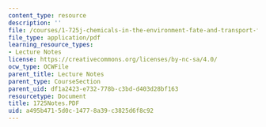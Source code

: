 ```yaml
---
content_type: resource
description: ''
file: /courses/1-725j-chemicals-in-the-environment-fate-and-transport-fall-2004/a495b4715d0c14778a39c3825d6f8c92_1725Notes.PDF
file_type: application/pdf
learning_resource_types:
- Lecture Notes
license: https://creativecommons.org/licenses/by-nc-sa/4.0/
ocw_type: OCWFile
parent_title: Lecture Notes
parent_type: CourseSection
parent_uid: df1a2423-e732-778b-c3bd-d403d28bf163
resourcetype: Document
title: 1725Notes.PDF
uid: a495b471-5d0c-1477-8a39-c3825d6f8c92
---
```

